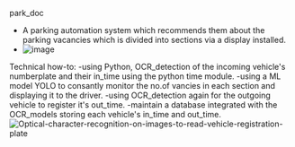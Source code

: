 park_doc
- A parking automation system which recommends them about the parking vacancies which is divided into sections via a display installed.
- ![image](https://github.com/meetpunmiya/park_doc/assets/94193229/41d1b545-18bc-4a18-8cb7-7b700737259e)

  
Technical how-to:
-using Python, OCR_detection of the incoming vehicle's numberplate and their in_time using the python time module.
-using a ML model YOLO to consantly monitor the no.of vancies in each section and displaying it to the driver.
-using OCR_detection again for the outgoing vehicle to register it's out_time.
-maintain a database integrated with the OCR_models storing each vehicle's in_time and out_time.
![Optical-character-recognition-on-images-to-read-vehicle-registration-plate](https://github.com/meetpunmiya/park_doc/assets/94193229/a1156a9e-9893-40db-98db-f4d0be9ffaf2)





